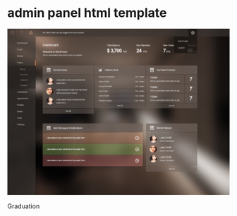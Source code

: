 # admin panel html template 
![alt tag](https://github.com/SourceIt-Students/admin_panel_v0.01_alpha/blob/Development/images/admin%20panel.jpg)

Graduation
